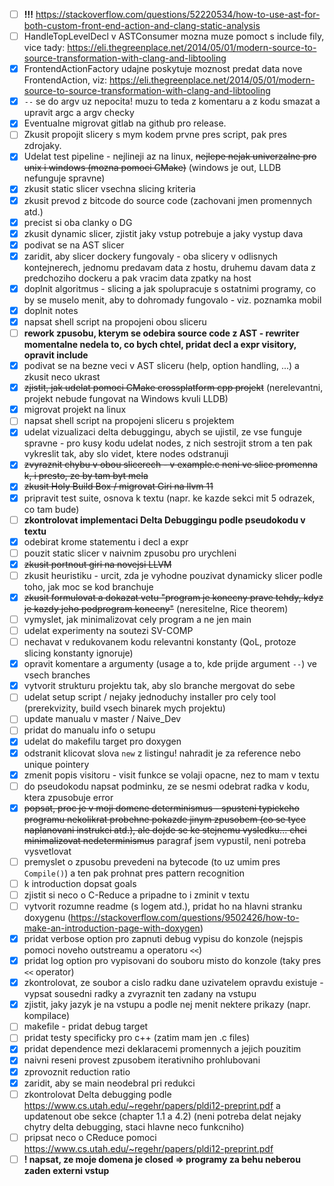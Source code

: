 - [ ] **!!!** https://stackoverflow.com/questions/52220534/how-to-use-ast-for-both-custom-front-end-action-and-clang-static-analysis
- [ ] HandleTopLevelDecl v ASTConsumer mozna muze pomoct s include fily, vice tady: https://eli.thegreenplace.net/2014/05/01/modern-source-to-source-transformation-with-clang-and-libtooling
- [x] FrontendActionFactory udajne poskytuje moznost predat data nove FrontendAction, viz: https://eli.thegreenplace.net/2014/05/01/modern-source-to-source-transformation-with-clang-and-libtooling
- [x] `--` se do argv uz nepocita! muzu to teda z komentaru a z kodu smazat a upravit argc a argv checky
- [x] Eventualne migrovat gitlab na github pro release.
- [ ] Zkusit propojit slicery s mym kodem prvne pres script, pak pres zdrojaky.
- [x] Udelat test pipeline - nejlineji az na linux, ~~nejlepe nejak univerzalne pro unix i windows (mozna pomoci CMake)~~ (windows je out, LLDB nefunguje spravne)
- [x] zkusit static slicer vsechna slicing kriteria
- [x] zkusit prevod z bitcode do source code (zachovani jmen promennych atd.)
- [x] precist si oba clanky o DG
- [x] zkusit dynamic slicer, zjistit jaky vstup potrebuje a jaky vystup dava
- [x] podivat se na AST slicer
- [x] zaridit, aby slicer dockery fungovaly - oba slicery v odlisnych kontejnerech, jednomu predavam data z hostu, druhemu davam data z predchoziho dockeru a pak vracim data zpatky na host
- [x] doplnit algoritmus - slicing a jak spolupracuje s ostatnimi programy, co by se muselo menit, aby to dohromady fungovalo - viz. poznamka mobil
- [x] doplnit notes
- [x] napsat shell script na propojeni obou sliceru
- [ ] **rework zpusobu, kterym se odebira source code z AST - rewriter momentalne nedela to, co bych chtel, pridat decl a expr visitory, opravit include**
- [x] podivat se na bezne veci v AST sliceru (help, option handling, ...) a zkusit neco ukrast
- [x] ~~zjistit, jak udelat pomoci CMake crossplatform cpp projekt~~ (nerelevantni, projekt nebude fungovat na Windows kvuli LLDB)
- [x] migrovat projekt na linux
- [ ] napsat shell script na propojeni sliceru s projektem
- [x] udelat vizualizaci delta debuggingu, abych se ujistil, ze vse funguje spravne - pro kusy kodu udelat nodes, z nich sestrojit strom a ten pak vykreslit tak, aby slo videt, ktere nodes odstranuji
- [x] ~~zvyraznit chybu v obou slicerech - v example.c neni ve slice promenna k, i presto, ze by tam byt mela~~
- [x] ~~zkusit Holy Build Box / migrovat Giri na llvm 11~~
- [x] pripravit test suite, osnova k textu (napr. ke kazde sekci mit 5 odrazek, co tam bude)
- [ ] **zkontrolovat implementaci Delta Debuggingu podle pseudokodu v textu**
- [x] odebirat krome statementu i decl a expr
- [ ] pouzit static slicer v naivnim zpusobu pro urychleni
- [x] ~~zkusit portnout giri na novejsi LLVM~~
- [ ] zkusit heuristiku - urcit, zda je vyhodne pouzivat dynamicky slicer podle toho, jak moc se kod branchuje
- [x] ~~zkusit formulovat a dokazat vetu "program je konecny prave tehdy, kdyz je kazdy jeho podprogram konecny"~~ (neresitelne, Rice theorem)
- [ ] vymyslet, jak minimalizovat cely program a ne jen main
- [ ] udelat experimenty na soutezi SV-COMP
- [ ] nechavat v redukovanem kodu relevantni konstanty (QoL, protoze slicing konstanty ignoruje)
- [x] opravit komentare a argumenty (usage a to, kde prijde argument `--`) ve vsech branches
- [x] vytvorit strukturu projektu tak, aby slo branche mergovat do sebe
- [ ] udelat setup script / nejaky jednoduchy installer pro cely tool (prerekvizity, build vsech binarek mych projektu)
- [ ] update manualu v master / Naive_Dev
- [ ] pridat do manualu info o setupu
- [x] udelat do makefilu target pro doxygen
- [x] odstranit klicovat slova `new` z listingu! nahradit je za reference nebo unique pointery
- [x] zmenit popis visitoru - visit funkce se volaji opacne, nez to mam v textu
- [ ] do pseudokodu napsat podminku, ze se nesmi odebrat radka v kodu, ktera zpusobuje error
- [x] ~~popsat, proc je v moji domene determinismus - spusteni typickeho programu nekolikrat probehne pokazde jinym zpusobem (co se tyce naplanovani instrukci atd.), ale dojde se ke stejnemu vysledku... chci minimalizovat nedeterminismus~~ paragraf jsem vypustil, neni potreba vysvetlovat
- [ ] premyslet o zpusobu prevedeni na bytecode (to uz umim pres ` Compile()`) a ten pak prohnat pres pattern recognition
- [ ] k introduction dopsat goals
- [ ] zjistit si neco o C-Reduce a pripadne to i zminit v textu
- [ ] vytvorit rozumne readme (s logem atd.), pridat ho na hlavni stranku doxygenu (https://stackoverflow.com/questions/9502426/how-to-make-an-introduction-page-with-doxygen)
- [x] pridat verbose option pro zapnuti debug vypisu do konzole (nejspis pomoci noveho outstreamu a operatoru `<<`)
- [x] pridat log option pro vypisovani do souboru misto do konzole (taky pres `<<` operator)
- [x] zkontrolovat, ze soubor a cislo radku dane uzivatelem opravdu existuje - vypsat sousedni radky a zvyraznit ten zadany na vstupu
- [x] zjistit, jaky jazyk je na vstupu a podle nej menit nektere prikazy (napr. kompilace)
- [ ] makefile - pridat debug target
- [ ] pridat testy specificky pro c++ (zatim mam jen .c files)
- [x] pridat dependence mezi deklaracemi promennych a jejich pouzitim
- [x] naivni reseni provest zpusobem iterativniho prohlubovani
- [x] zprovoznit reduction ratio
- [x] zaridit, aby se main neodebral pri redukci
- [ ] zkontrolovat Delta debugging podle https://www.cs.utah.edu/~regehr/papers/pldi12-preprint.pdf a updatenout obe sekce (chapter 1.1 a 4.2) (neni potreba delat nejaky chytry delta debugging, staci hlavne neco funkcniho)
- [ ] pripsat neco o CReduce pomoci https://www.cs.utah.edu/~regehr/papers/pldi12-preprint.pdf
- [ ] **! napsat, ze moje domena je closed => programy za behu neberou zaden externi vstup**
